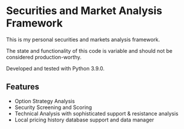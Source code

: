 # Securities and Market Analysis Framework

This is my personal securities and markets analysis framework.

The state and functionality of this code is variable and should not be considered production-worthy.

Developed and tested with Python 3.9.0.

## Features
* Option Strategy Analysis
* Security Screening and Scoring
* Technical Analysis with sophisticated support & resistance analysis
* Local pricing history database support and data manager
